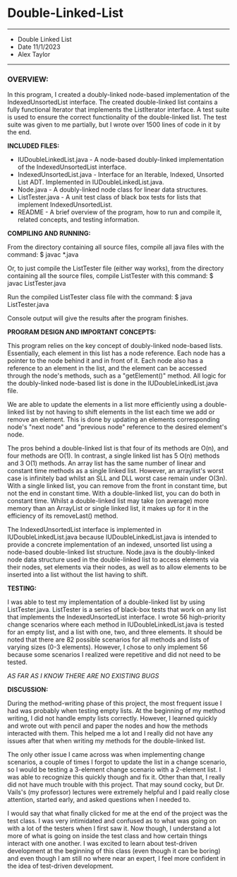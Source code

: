 # Double-Linked-List
****************
* Double Linked List
* Date 11/1/2023
* Alex Taylor
**************** 

### **OVERVIEW:**

In this program, I created a doubly-linked node-based implementation
of the IndexedUnsortedList interface. The created double-linked list
contains a fully functional Iterator that implements the 
ListIterator interface. A test suite is used to ensure the correct
functionality of the double-linked list. The test suite was given to 
me partially, but I wrote over 1500 lines of code in it by the end.


**INCLUDED FILES:**

 * IUDoubleLinkedList.java - A node-based doubly-linked implementation of the IndexedUnsortedList interface.
 * IndexedUnsortedList.java - Interface for an Iterable, Indexed, Unsorted List ADT. Implemented in IUDoubleLinkedList.java.
 * Node.java - A doubly-linked node class for linear data structures.
 * ListTester.java - A unit test class of black box tests for lists that implement IndexedUnsortedList.
 * README - A brief overview of the program, how to run and compile it, related concepts, and testing information.


**COMPILING AND RUNNING:**

 From the directory containing all source files, compile all
 java files with the command:
 $ javac *.java

 Or, to just compile the ListTester file (either way works), from the directory
 containing all the source files, compile ListTester with this command:
 $ javac ListTester.java

 Run the compiled ListTester class file with the command:
 $ java ListTester.java

 Console output will give the results after the program finishes.


**PROGRAM DESIGN AND IMPORTANT CONCEPTS:**

 This program relies on the key concept of doubly-linked node-based lists.
 Essentially, each element in this list has a node reference. Each
 node has a pointer to the node behind it and in front of it.
 Each node also has a reference to an element in the list, and the
 element can be accessed through the node's methods, such as 
 a "getElement()" method. All logic for the doubly-linked 
 node-based list is done in the IUDoubleLinkedList.java file.

 We are able to update the elements in a list more efficiently 
 using a double-linked list by not having to shift elements in 
 the list each time we add or remove an element. This is done 
 by updating an elements corresponding node's "next node" and 
 "previous node" reference to the desired element's node.

 The pros behind a double-linked list is that four of its methods are O(n), and
 four methods are O(1). In contrast, a single linked list has 5 O(n) methods and
 3 O(1) methods. An array list has the same number of linear and constant time methods as a 
 single linked list. However, an arraylist's worst case is infinitely bad whilst an SLL and DLL 
 worst case remain under O(3n). With a single linked list, you can remove from the
 front in constant time, but not the end in constant time. With a double-linked list, 
 you can do both in constant time. Whilst a double-linked list may take (on average) 
 more memory than an ArrayList or single linked list, it makes up for it in the 
 efficiency of its removeLast() method.

 The IndexedUnsortedList interface is implemented in IUDoubleLinkedList.java
 because IUDoubleLinkedList.java is intended to provide a concrete implementation of 
 an indexed, unsorted list using a node-based double-linked list structure. 
 Node.java is the doubly-linked node data structure used in the double-linked list 
 to access elements via their nodes, set elements via their nodes, as well as to 
 allow elements to be inserted into a list without the list having to shift.


**TESTING:**

 I was able to test my implementation of a double-linked list by using 
 ListTester.java. ListTester is a series of black-box tests that work on any
 list that implements the IndexedUnsortedList interface. 
 I wrote 56 high-priority change scenarios where each method in IUDoubleLinkedList.java 
 is tested for an empty list, and a list with one, two, and three elements. It 
 should be noted that there are 82 possible scenarios for all methods and lists of 
 varying sizes (0-3 elements). However, I chose to only implement 56 because some 
 scenarios I realized were repetitive and did not need to be tested.

 *AS FAR AS I KNOW THERE ARE NO EXISTING BUGS*


**DISCUSSION:**
 
 During the method-writing phase of this project, the most frequent
 issue I had was probably when testing empty lists. At the beginning of
 my method writing, I did not handle empty lists correctly. However, I
 learned quickly and wrote out with pencil and paper the nodes and how the
 methods interacted with them. This helped me a lot and I really did not have 
 any issues after that when writing my methods for the double-linked list.

 The only other issue I came across was when implementing change scenarios, a couple of times I
 forgot to update the list in a change scenario, so I would be testing a 3-element
 change scenario with a 2-element list. I was able to recognize this quickly though
 and fix it. Other than that, I really did not have much trouble with this project. That
 may sound cocky, but Dr. Vails's (my professor) lectures were extremely helpful and I paid 
 really close attention, started early, and asked questions when I needed to. 

 I would say that what finally clicked for me at the end of the project was the test class.
 I was very intimidated and confused as to what was going on with a lot of the testers when
 I first saw it. Now though, I understand a lot more of what is going on inside the test class
 and how certain things interact with one another. I was excited to learn about test-driven development
 at the beginning of this class (even though it can be boring) and even though I am 
 still no where near an expert, I feel more confident in the idea of test-driven development.
